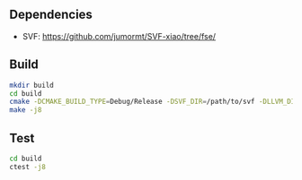 ## Dependencies

- SVF: https://github.com/jumormt/SVF-xiao/tree/fse/

## Build

```sh
mkdir build
cd build
cmake -DCMAKE_BUILD_TYPE=Debug/Release -DSVF_DIR=/path/to/svf -DLLVM_DIR=/path/to/llvm -DZ3_DIR=/path/to/z3 ..
make -j8
```

## Test

```sh
cd build
ctest -j8
```